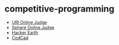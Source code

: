 # competitive-programming

- [URI Online Judge](https://www.urionlinejudge.com.br/judge/en/profile/2096)
- [Sphere Online Judge](http://br.spoj.com/users/jessicaccp/)
- [Hacker Earth](https://www.hackerearth.com/pt-br/@jessicaccp)
- [CodCad](http://www.codcad.com/user/3575)
